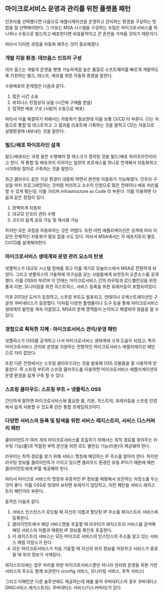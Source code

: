 ## 마이크로서비스 운영과 관리를 위한 플랫폼 패턴

인프라를 선택했다면 다음으로 애플리케이션을 운영하고 관리하는 환경을 구성하는 방법을 잘 선택해야한다. 그 이유는 MSA 시스템을 구성하는 수많은 마이크로서비스를 하나하나 수동으로 빌드하고 배포한다면 비효율적이고 큰 혼란을 가져올 것이기 때문이다. 

따라서 이러한 과정을 자동화 해주는 것이 중요해졌다.



### 개발 지원 환경: 데브옵스 인프라 구성

데브 옵스는 개발과 운영을 병행 가능하게끔 높은 품질로 소프트웨어를 빠르게 개발하도록 지원하는 빌드, 테스트, 배포를 위한 자동화 환경을 말한다.

수동배포의 문제점은 다음과 같다.

1. 많은 시간 소요
2. 비지니스 민첩성이 낮음 (시간에 구애를 받음)
3. 엄격한 배포 구조 (사람이 수동으로 배포)

따라서 이를 해결하기 위해서는 자동화가 필요한데 이를 보통 CI/CD 라 부른다. CI는 자동으로 통합 및 테스트하고 그 결과를 리포트에 기록하는 것을 말하고 CD는 자동으로 실행환경에 내보내는 것을 말한다.



### 빌드/배포 파이프라인 설계

빌드/배포되는 과정 동안 수행해야 할 태스크가 정의된 것을 빌드/배포 파이프라인이라고 한다. 즉 통합 및 배포까지 이어지는 일련의 프로세스를 하나로 연계해서 자동화하고 시각화된 절차로 구축하는 것을 말한다.

최근 클라우드 같은 가상 환경이 대중화 하면서 완전한 자동화가 가능해졌다. 인프라 구성을 마치 프로그래밍하는 것처럼 처리하고 소수의 인원으로 많은 컨테이너 배포 처리를 할 수 있게 됐는데, 이를 가리켜 Infrastructure as Code 라 부른다. 이를 이용하면 다음과 같은 장점이 있다.

1. 완벽하게 자동화
2. 대규모 인프라 관리 수행
3. 코드라 쉽게 공유 가능 및 재사용 가능

하지만 모든 과정을 자동화하는 것은 어렵다. 또한 어떤 애플리케이션은 성격에 따라 이 같은 전체적인 자동화가 필요 없을 수도 있다. 따라서 MSA에서는 각 레포지토리 별로 CI/CD를 설계해야한다.



### 마이크로서비스 생태계와 운영 관리 요소의 탄생

넷플릭스가 대규모 시스템 장애를 겪고 이를 계기로 모놀리스에서 MSA로 전환하게 되었다. 그리고 넷플릭스의 기술력에 의구심을 갖는 사람들에게 보란듯이 오픈소스를 공개했다. 이를 OSS라 부르며 이 안에는 마이크로서비스 간의 라우팅과 로드밸런싱을 위한 줄과 리본, 모니터링을 위한 히스트릭스, 서비스 등록을 위한 유래카등이 포함되어있다.

이후 2013년 도커가 등장하고, 스프링 부트도 발표되고, 컨테이너 오케스트레이션인 구글의 쿠버네티스가 등장했다. 이처럼 다양한 플랫폼이나 도구 등을 통해 마이크로서비스 생태계의 발전을 계속 이끌었고, MSA의 문제 영역들이 논의되고 해결되어 왔음을 알 수 있다.



### 경험으로 획득한 지혜 : 마이크로서비스 관리/운영 패턴

넷플릭스가 OSS를 공개하고 나서 마이크로서비스 생태계에 크게 도움이 되었고, 특히 마이크로서비스 관리와 운영을 지원하는 전형적인 마이크로서비스 애플리케이션 패턴으로 자리 잡았다.

또한 다른 진영에서는 스프링 클라우드라는 것을 발표해 OSS 모듈들을 잘 사용하게 만들었다. 즉 스프링 부트와 스프링 클라우드를 이용하면 마이크로서비스 애플리케이션의 운영 환경을 쉽게 구축 할 수 있다.



### 스프링 클라우드: 스프링 부트 + 넷플릭스 OSS

간단하게 말하면 마이크로서비스에 필요한 줄, 리본, 히스트릭, 유레카등을 스프링 진영에서 쉽게 사용할 수 있도록 만든 통합 프레임워크이다. 



### 다양한 서비스의 등록 및 탐색을 위한 서비스 레지스트리, 서비스 디스커버리 패턴

클라이언트가 여러 개의 마이크로서비스를 호출하기 위해서는 최적 경로를 찾아주는 라우팅 기능(줄)과 적절한 부하 분산을 위한 로드 밸런싱 기능(리본)이 제공돼야 한다. 

라우터는 최적 경로를 찾기 위해 서비스 명칭에 해당하는 IP 주소를 알아야 한다. 하지만 라우팅 정보를 클라이언트가 가지고 있으면 클라우드 환경은 유동 IP이기 때문에 매번 클라이언트에게 IP를 제공해야 한다.

따라서 마이크로 서비스의 명칭과 유동적인 IP 정보를 매핑해서 보관하는 저장소를 두는 것이 좋다. 이를 OSS로 빗대어 보자면 유레카가 담당하고, 이런 패턴을 서비스 레지스트리 패턴이라 부른다.

동작은 다음과 같다.

1. 서비스 인스턴스가 로딩될 때 자신의 이름과 할당된 IP 주소를 레지스트리 서비스에 등록한다.
2. 클라이언트에서 해당 서비스명을 호출할 때 라우터가 레지스트리 서비스를 검색해 해당 서비스의 이름과 매핑된 IP 정보를 확인후 호출한다.
3. 이 레지스트리 서비스는 모든 마이크로 서비스의 인스턴스의 주소를 알고 있는 서비스 매핑 저장소가 된다.
4. 모든 마이크로서비스가 처음 기동할 때 자신의 위치 정보를 저장하고 서비스가 종료될 때 위치 정보가 삭제된다.

레지스트리에는 업무 처리를 위한 마이크로서비스뿐만 아니라 관리와 운영을 위한 기반 서비스의 주소도 함께 보관한다 (config 서비스, 모니터링 서비스, 추적 서비스)

그리고 이패턴은 다른 솔루션에도 제공하는데 예를 들어 쿠버네티스의 경우 쿠버네티스 DNS(서비스 레지스트리), 쿠버네티스 서비스(디스커버리)가 있다.

